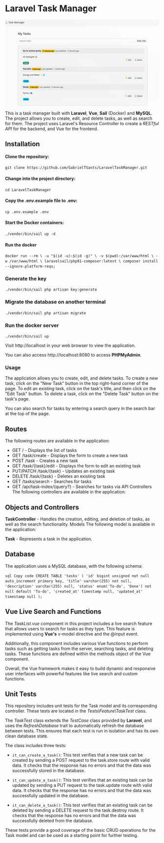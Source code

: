 # Laravel Task Manager
![image](./ProjectScreenshot.png)
This is a task manager built with **Laravel**, **Vue**, **Sail** (Docker) and **MySQL**. The project allows you to create, edit, and delete tasks, as well as search for them. The project uses Laravel's Resource Controller to create a *RESTful API* for the backend, and Vue for the frontend.

## Installation

#### Clone the repository:
`git clone https://github.com/GabrielTSants/LaravelTaskManager.git`
#### Change into the project directory:
`cd LaravelTaskManager`
#### Copy the .env.example file to .env:

`cp .env.example .env`

#### Start the Docker containers:

`./vendor/bin/sail up -d`

#### Run the docker
`
docker run --rm \
    -u "$(id -u):$(id -g)" \
    -v $(pwd):/var/www/html \
    -w /var/www/html \
    laravelsail/php81-composer:latest \
    composer install --ignore-platform-reqs;
`
### Generate the key
`./vendor/bin/sail php artisan key:generate`

### Migrate the database on another terminal
`./vendor/bin/sail php artisan migrate`

### Run the docker server
`./vendor/bin/sail up`

Visit http://localhost in your web browser to view the application.

You can also access http://localhost:8080 to access **PHPMyAdmin**.


### Usage

The application allows you to create, edit, and delete tasks. To create a new task, click on the "New Task" button in the top right-hand corner of the page. To edit an existing task, click on the task's title, and then click on the "Edit Task" button. To delete a task, click on the "Delete Task" button on the task's page.

You can also search for tasks by entering a search query in the search bar at the top of the page.

## Routes
The following routes are available in the application:

* GET / - Displays the list of tasks
* GET /task/create - Displays the form to create a new task
* POST /task - Creates a new task
* GET /task/{task}/edit - Displays the form to edit an existing task
* PUT/PATCH /task/{task} - Updates an existing task
* DELETE /task/{task} - Deletes an existing task
* GET /tasks/search - Searches for tasks
* GET /api/task-index/{query?} - Searches for tasks via API
Controllers
The following controllers are available in the application:

## Objects and Controllers

**TaskController** - Handles the creation, editing, and deletion of tasks, as well as the search functionality.
Models
The following model is available in the application:

**Task** - Represents a task in the application.

## Database
The application uses a MySQL database, with the following schema:

`
sql
Copy code
CREATE TABLE 'tasks' (
  'id' bigint unsigned not null auto_increment primary key,
  'title' varchar(255) not null,
  'description' varchar(255) null,
  'status' enum('To-do', 'Done') not null default 'To-do',
  'created_at' timestamp null,
  'updated_at' timestamp null
);
`

## Vue Live Search and Functions
The *TaskList.vue* component in this project includes a live search feature that allows users to search for tasks as they type. This feature is implemented using **Vue's** v-model directive and the @input event.

Additionally, this component includes various Vue functions to perform tasks such as getting tasks from the server, searching tasks, and deleting tasks. These functions are defined within the methods object of the Vue component.

Overall, the Vue framework makes it easy to build dynamic and responsive user interfaces with powerful features like live search and custom functions.
## Unit Tests
This repository includes unit tests for the Task model and its corresponding controller. These tests are located in the *Tests\Feature\TaskTest* class.

The *TaskTest* class extends the *TestCase* class provided by **Laravel**, and uses the *RefreshDatabase* trait to automatically refresh the database between tests. This ensures that each test is run in isolation and has its own clean database state.

The class includes three tests:

* `it_can_create_a_task()`: This test verifies that a new task can be created by sending a POST request to the task.store route with valid data. It checks that the response has no errors and that the data was successfully stored in the database.

* `it_can_update_a_task()`: This test verifies that an existing task can be updated by sending a PUT request to the task.update route with valid data. It checks that the response has no errors and that the data was successfully updated in the database.

* `it_can_delete_a_task()`: This test verifies that an existing task can be deleted by sending a DELETE request to the task.destroy route. It checks that the response has no errors and that the data was successfully deleted from the database.

These tests provide a good coverage of the basic CRUD operations for the Task model and can be used as a starting point for further testing.






